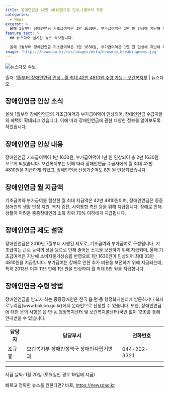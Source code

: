 ```yaml
---
title: 장애인연금 42만 4810원으로 인상…1월부터 적용
categories:
  - News
excerpt: >
  올해 1월부터 장애인연금 기초급여액은 1만 1630원, 부가급여액은 1만 원 인상해 지난해 대비 총 2만 1…
feature_text: >
  ## 뉴스다오 실시간 뉴스 속보입니다.

  올해 1월부터 장애인연금 기초급여액은 1만 1630원, 부가급여액은 1만 원 인상해 지난해 대비 총 2만 1…
image: 'https://newsdao.kr/res/images/meta/newsdao_breakingnews.jpg'
---
```


![뉴스다오 속보](https://newsdao.kr/res/images/meta/newsdao_breakingnews.jpg)

<p>출처: <a href="https://newsdao.kr/2951" rel="dofollow">1월부터 장애인연금 인상…월 최대 42만 4810원 수령 가능 - 보건복지부</a> | 뉴스다오</p>

<h2>장애인연금 인상 소식</h2>
<p data-ke-size="size16">올해 1월부터 장애인연금의 기초급여액과 부가급여액이 인상되어, 장애인연금 수급자들의 혜택이 확대되고 있습니다. 이에 따라 장애인연금에 관한 다양한 정보를 알아보도록 하겠습니다.</p>

<h2 data-ke-size="size26">장애인연금 인상 내용</h2>
<p data-ke-size="size16">장애인연금 기초급여액이 1만 1630원, 부가급여액이 1만 원 인상되어 총 2만 1630원 오르게 되었습니다. 보건복지부는 이에 따라 장애인연금 수급자에게 월 최대 42만 4810원을 지급하게 되었고, 장애인연금 선정기준액도 8만 원 인상되었습니다.</p>

<h2 data-ke-size="size26">장애인연금 월 지급액</h2>
<p data-ke-size="size16">기초급여와 부가급여를 합산한 월 최대 지급액은 42만 4810원이며, 장애인연금은 중증장애인의 생활 안정 지원, 복지 증진, 사회통합 촉진 등을 위해 지급됩니다. 장애로 인해 생활이 어려운 중증장애인의 소득 하위 70% 이하에게 지급됩니다.</p>

<h2 data-ke-size="size26">장애인연금 제도 설명</h2>
<p data-ke-size="size16">장애인연금은 2010년 7월부터 시행된 제도로, 기초급여와 부가급여로 구성됩니다. 기초급여는 근로 능력의 상실 등으로 인해 줄어든 소득을 보전하기 위해 지급되며, 올해 기초급여액은 지난해 소비자물가상승률 반영으로 1만 1630원이 인상되어 최대 33만 4810원을 지급합니다. 부가급여는 장애로 인한 추가 비용을 보전하기 위해 지급되는데, 특히 2013년 이후 11년 만에 1만 원을 인상하여 월 최대 9만 원을 지급합니다.</p>

<h2 data-ke-size="size26">장애인연금 수령 방법</h2>
<p data-ke-size="size16">장애인연금을 받고자 하는 중증장애인은 전국 읍·면·동 행정복지센터에 방문하거나 복지로누리집(www.bokjiro.go.kr)에서 온라인으로 신청할 수 있습니다. 또한, 장애인연금에 대한 문의 사항은 읍·면·동 행정복지센터 및 보건복지콜센터(국번 없이 129)를 통해 안내받을 수 있습니다.</p>

<table>
	<tr>
		<th>담당자</th>
		<th>담당부서</th>
		<th>전화번호</th>
	</tr>
	<tr>
		<td>조규홍</td>
		<td>보건복지부 장애인정책국 장애인자립기반과</td>
		<td>044-202-3321</td>
	</tr>
</table>
<hr>

<p data-ke-size="size16">지급 날짜: 1월 20일 (토요일인 경우 19일에 지급)</p> 

빠르고 정확한 뉴스를 원한다면? 바로, <a href="https://newsdao.kr" rel="dofollow">https://newsdao.kr</a>


    
